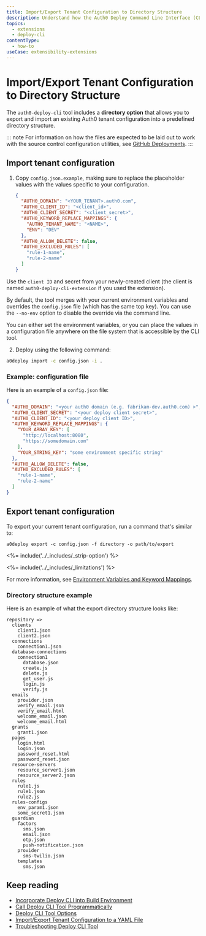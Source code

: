 ```yaml
---
title: Import/Export Tenant Configuration to Directory Structure
description: Understand how the Auth0 Deploy Command Line Interface (CLI) tool works.
topics:
  - extensions
  - deploy-cli
contentType:
  - how-to
useCase: extensibility-extensions
---
```

# Import/Export Tenant Configuration to Directory Structure

The `auth0-deploy-cli` tool includes a **directory option** that allows you to export and import an existing Auth0 tenant configuration into a predefined directory structure.

::: note
For information on how the files are expected to be laid out to work with the source control configuration utilities, see [GitHub Deployments](/extensions/github-deploy).
:::

## Import tenant configuration

1. Copy `config.json.example`, making sure to replace the placeholder values with the values specific to your configuration.

   ```json
   {
     "AUTH0_DOMAIN": "<YOUR_TENANT>.auth0.com",
     "AUTH0_CLIENT_ID": "<client_id>",
     "AUTH0_CLIENT_SECRET": "<client_secret>",
     "AUTH0_KEYWORD_REPLACE_MAPPINGS": {
       "AUTH0_TENANT_NAME": "<NAME>",
       "ENV": "DEV"
     },
     "AUTH0_ALLOW_DELETE": false,
     "AUTH0_EXCLUDED_RULES": [
       "rule-1-name",
       "rule-2-name"
     ]
   }
   ```

Use the `client ID` and secret from your newly-created client (the client is named `auth0-deploy-cli-extension` if you used the extension).

By default, the tool merges with your current environment variables and overrides the `config.json` file (which has the same top key). You can use the `--no-env` option to disable the override via the command line.

You can either set the environment variables, or you can place the values in a configuration file anywhere on the file system that is accessible by the CLI tool.

2. Deploy using the following command:

```bash
a0deploy import -c config.json -i .
```

### Example: configuration file

Here is an example of a `config.json` file:

```json
{
  "AUTH0_DOMAIN": "<your auth0 domain (e.g. fabrikam-dev.auth0.com) >",
  "AUTH0_CLIENT_SECRET": "<your deploy client secret>",
  "AUTH0_CLIENT_ID": "<your deploy client ID>",
  "AUTH0_KEYWORD_REPLACE_MAPPINGS": {
    "YOUR_ARRAY_KEY": [
      "http://localhost:8080",
      "https://somedomain.com"
    ],
    "YOUR_STRING_KEY": "some environment specific string"
  },
  "AUTH0_ALLOW_DELETE": false,
  "AUTH0_EXCLUDED_RULES": [
    "rule-1-name",
    "rule-2-name"
  ]
}
```

## Export tenant configuration

To export your current tenant configuration, run a command that's similar to:

`a0deploy export -c config.json -f directory -o path/to/export`

<%= include('../_includes/_strip-option') %>

<%= include('../_includes/_limitations') %>

For more information, see [Environment Variables and Keyword Mappings](/extensions/deploy-cli/references/environment-variables-keyword-mappings).

### Directory structure example

Here is an example of what the export directory structure looks like:

```
repository =>
  clients
    client1.json
    client2.json
  connections
    connection1.json
  database-connections
    connection1
      database.json
      create.js
      delete.js
      get_user.js
      login.js
      verify.js
  emails
    provider.json
    verify_email.json
    verify_email.html
    welcome_email.json
    welcome_email.html
  grants
    grant1.json
  pages
    login.html
    login.json
    password_reset.html
    password_reset.json
  resource-servers
    resource_server1.json
    resource_server2.json
  rules
    rule1.js
    rule1.json
    rule2.js
  rules-configs
    env_param1.json
    some_secret1.json
  guardian
    factors
      sms.json
      email.json
      otp.json
      push-notification.json
    provider
      sms-twilio.json
    templates
      sms.json
```

## Keep reading

* [Incorporate Deploy CLI into Build Environment](/extensions/deploy-cli/guides/incorporate-deploy-cli-into-build-environment)
* [Call Deploy CLI Tool Programmatically](/extensions/deploy-cli/guides/call-deploy-cli-programmatically)
* [Deploy CLI Tool Options](/extensions/deploy-cli/references/deploy-cli-options)
* [Import/Export Tenant Configuration to a YAML File](/extensions/deploy-cli/guides/import-export-yaml-file)
* [Troubleshooting Deploy CLI Tool](/extensions/deploy-cli/references/troubleshooting)